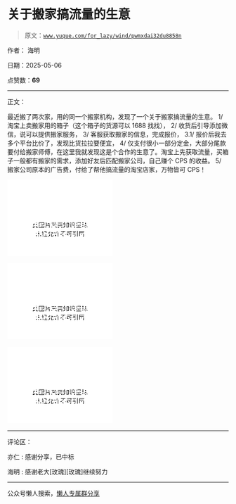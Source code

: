 # 关于搬家搞流量的生意

> 原文：[`www.yuque.com/for_lazy/wind/pwmxdai32du8858n`](https://www.yuque.com/for_lazy/wind/pwmxdai32du8858n)

作者： 海明

日期：2025-05-06

点赞数：**69**

* * *

正文：

最近搬了两次家，用的同一个搬家机构，发现了一个关于搬家搞流量的生意。 1/ 淘宝上卖搬家用的箱子（这个箱子的货源可以 1688 找找）， 2/
收货后引导添加微信，说可以提供搬家服务， 3/ 客服获取搬家的信息，完成报价， 3.1/ 报价后我去多个平台比价了，发现比货拉拉要便宜， 4/
仅支付很小一部分定金，大部分尾款要付给搬家师傅，在这里我就发现这是个合作的生意了。淘宝上先获取流量，买箱子一般都有搬家的需求，添加好友后匹配搬家公司，自己赚个 CPS 的收益。
5/ 搬家公司原本的广告费，付给了帮他搞流量的淘宝店家，万物皆可 CPS！

![](img/d738e883e5c234f65caa401c4ad242eb.png "None")

![](img/f8013b8813a0dabf630c3beb69d00997.png "None")

![](img/6f0e28b922ace04dcabc51c74ddde93d.png "None")

* * *

评论区：

亦仁 : 感谢分享，已中标

海明 : 感谢老大[玫瑰][玫瑰]继续努力

* * *

公众号懒人搜索，[懒人专属群分享](https://lazybook.fun/#/blog/group)